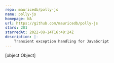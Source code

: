 ```yaml
---
repo: mauricedb/polly-js
name: polly-js
homepage: NA
url: https://github.com/mauricedb/polly-js
stars: 201
starredAt: 2022-08-14T16:48:24Z
description: |-
    Transient exception handling for JavaScript
---
```


[object Object]
